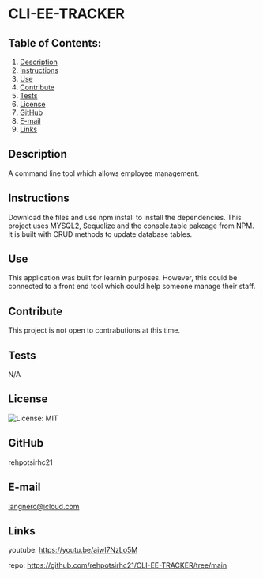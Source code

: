 # CLI-EE-TRACKER
  ## Table of Contents:
  1. [Description](#description) 
  2. [Instructions](#instructions)
  3. [Use](#use)  
  4. [Contribute](#contribute)
  5. [Tests](#tests)
  6. [License](#license)
  7. [GitHub](#github)
  8. [E-mail](#e-mail)
  9. [Links](#links)
## Description
A command line tool which allows employee management. 
## Instructions
Download the files and use npm install to install the dependencies. This project uses MYSQL2, Sequelize and the console.table pakcage from NPM. It is built with CRUD methods to update database tables.  
## Use
This application was built for learnin purposes. However, this could be connected to a front end tool which could help someone manage their staff. 
## Contribute
This project is not open to contrabutions at this time.
## Tests
N/A
## License
![License: MIT](https://img.shields.io/badge/License-MIT-yellow.svg)
## GitHub
rehpotsirhc21
## E-mail
langnerc@icloud.com

## Links

youtube: https://youtu.be/aiwl7NzLo5M

repo: https://github.com/rehpotsirhc21/CLI-EE-TRACKER/tree/main
